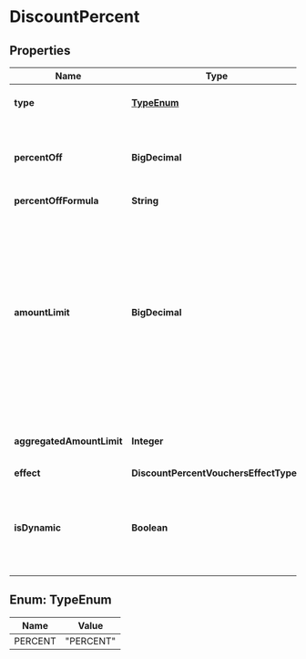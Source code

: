 

# DiscountPercent


## Properties

| Name | Type | Description | Notes |
|------------ | ------------- | ------------- | -------------|
|**type** | [**TypeEnum**](#TypeEnum) | Defines the type of the voucher. |  |
|**percentOff** | **BigDecimal** | The percent discount that the customer will receive. |  |
|**percentOffFormula** | **String** |  |  [optional] |
|**amountLimit** | **BigDecimal** | Upper limit allowed to be applied as a discount. Value is multiplied by 100 to precisely represent 2 decimal places. For example, a $6 maximum discount is written as 600. |  [optional] |
|**aggregatedAmountLimit** | **Integer** | Maximum discount amount per order. |  [optional] |
|**effect** | **DiscountPercentVouchersEffectTypes** |  |  [optional] |
|**isDynamic** | **Boolean** | Flag indicating whether the discount was calculated using a formula. |  [optional] |



## Enum: TypeEnum

| Name | Value |
|---- | -----|
| PERCENT | &quot;PERCENT&quot; |



